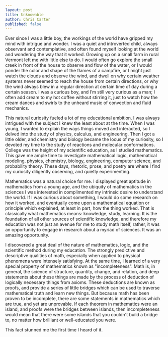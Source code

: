 ```yaml
---
layout: post
title: Unknowable
author: Chris Carter
published: false
---
```


Ever since I was a little boy, the workings of the world have gripped my mind with intrigue and wonder. I was a quiet and introverted child, always observant and contemplative, and often found myself looking at the world and wondering the way that it worked. Growing up on a small farm in rural Vermont left me with little else to do. I would often go explore the small creek in front of the house to observe and flow of the water, or I would ponder the color and shape of the flames of a campfire, or I might just watch the clouds and observe the wind, and dwell on why certain weather systems never seemed to reach the house from certain directions, or why the wind always blew in a regular direction at certain time of day during a certain season. I was a curious boy, and I’m still very curious as a man; I often add cream to my hot coffee without stirring it, just to watch how the cream dances and swirls to the unheard music of convection and fluid mechanics.

This natural curiosity fueled a lot of my educational ambition. I was always intrigued with the subject I knew the least about at the time. When I was young, I wanted to explain the ways things moved and interacted, so I delved into the study of physics, calculus, and engineering. Then I got a little older, and chemistry and biology became the locus of my curiosity, so I devoted my time to the study of reactions and molecular conformations. College was the height of my scientific education, as I studied mathematics. This gave me ample time to investigate mathematical logic, mathematical modeling, physics, chemistry, biology, engineering, computer science, and probability theory. These days, rhetoric, prose, and poetry are where I find my curiosity diligently observing, and quietly experimenting.

Mathematics was a natural choice for me. I displayed great aptitude in mathematics from a young age, and the ubiquity of mathematics in the sciences I was interested in complimented my intrinsic desire to understand the world. If I was curious about something, I would do some research on how it worked, and eventually come upon a mathematical equation or principle which explained, at least in part, how the thing worked. That is classically what mathematics means: knowledge, study, learning. It is the foundation of all other sources of scientific knowledge, and therefore my education was not just an avenue for me to study math itself, rather, it was an opportunity to engage in research about a myriad of sciences. It was an amazing opportunity.

I discovered a great deal of the nature of mathematics, logic, and the scientific method during my education. The strongly predictive and descriptive qualities of math, especially when applied to physical phenomena were intensely satisfying. At the same time, I learned of a very special property of mathematics known as "incompleteness". Math is, in general, the science of structure, quantity, change, and relation, and deep statements about these things are made by the process of deduction of logically necessary things from axioms. These deductions are known as proofs, and provide a series of little bridges which can be used to traverse mathematical truth and learn new things. But because math has been proven to be incomplete, there are some statements in mathematics which are true, and yet are unprovable. If each theorem in mathematics were an island, and proofs were the bridges between islands, then incompleteness would mean that there were some islands that you couldn't build a bridge to, no matter how brilliant or well-educated you were.

This fact stunned me the first time I heard of it.
